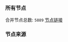 ### 所有节点
合并节点总数: `5889`
[节点链接](https://github.com/rzhy1/33/raw/master/sub/sub_merge_base64.txt)

### 节点来源
